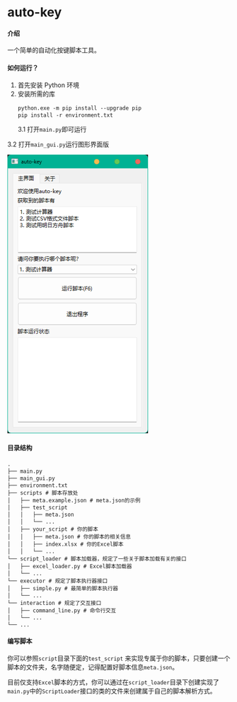 # auto-key

#### 介绍

一个简单的自动化按键脚本工具。

#### 如何运行？

1. 首先安装 Python 环境
2. 安装所需的库
   ```shell
   python.exe -m pip install --upgrade pip
   pip install -r environment.txt
   ```
   3.1 打开`main.py`即可运行

3.2 打开`main_gui.py`运行图形界面版

![alt text](assets/gui.png)

#### 目录结构

```
.
├── main.py
├── main_gui.py
├── environment.txt
├── scripts # 脚本存放处
│   ├── meta.example.json # meta.json的示例
│   ├── test_script
│   │   ├── meta.json
│   │   └── ...
│   ├── your_script # 你的脚本
│   │   ├── meta.json # 你的脚本的相关信息
│   │   ├── index.xlsx # 你的Excel脚本
│   │   └── ...
└── script_loader # 脚本加载器，规定了一些关于脚本加载有关的接口
│   ├── excel_loader.py # Excel脚本加载器
│   └── ...
└── executor # 规定了脚本执行器接口
│   ├── simple.py # 最简单的脚本执行器
│   └── ...
└── interaction # 规定了交互接口
│   ├── command_line.py # 命令行交互
│   └── ...
└── ...
```

#### 编写脚本

你可以参照`script`目录下面的`test_script`
来实现专属于你的脚本，只要创建一个脚本的文件夹，名字随便定，记得配置好脚本信息`meta.json`。

目前仅支持`Excel`脚本的方式，你可以通过在`script_loader`目录下创建实现了`main.py`中的`ScriptLoader`接口的类的文件来创建属于自己的脚本解析方式。

